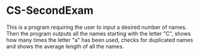 # CS-SecondExam

This is a program requiring the user to input a desired number of names.
Then the program outputs all the names starting with the letter "C",
shows how many times the letter "a" has been used, checks for duplicated names
and shows the average length of all the names.
